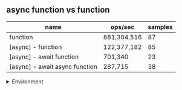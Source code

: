 ## async function vs function

|name|ops/sec|samples|
|-|-|-|
|function|881,304,516|87|
|[async] - function|122,377,182|85|
|[async] - await function|701,340|23|
|[async] - await async function|287,715|38|


<details>
<summary>Environment</summary>

* __Machine:__ linux x64 | 2 vCPUs | 6.8GB Mem
* __Run:__ Thu Oct 26 2023 23:42:34 GMT+0000 (Coordinated Universal Time)
</details>

<!--
{"environment":{"platform":"linux","arch":"x64","cpus":2,"totalMemory":6.759746551513672},"benchmarks":[{"name":"function","opsSec":881304516.2787012,"samples":10},{"name":"[async] - function","opsSec":122377182.3031844,"samples":7},{"name":"[async] - await function","opsSec":701340.3583845956,"samples":3},{"name":"[async] - await async function","opsSec":287715.10875332495,"samples":3}]}-->
